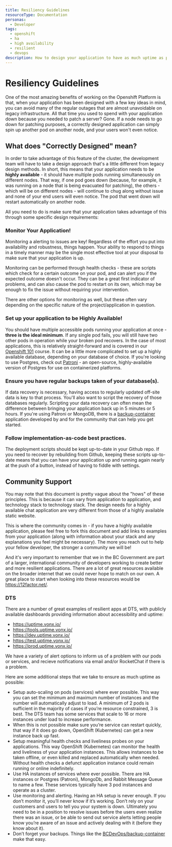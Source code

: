 ```yaml
---
title: Resiliency Guidelines
resourceType: Documentation
personas: 
  - Developer
tags:
  - openshift
  - ha
  - high availability
  - resilient
  - devops
description: How to design your application to have as much uptime as possible.
---
```


# Resiliency Guidelines

One of the most amazing benefits of working on the Openshift Platform is that, when your application has been designed with a few key ideas in mind, you can avoid many of the regular outages that are almost unavoidable on legacy infrastructure.
All that time you used to spend with your application down because you needed to patch a server? Gone.
If a node needs to go down for patching purposes, a correctly designed application can simply spin up another pod on another node, and your users won't even notice.

## What does "Correctly Designed" mean?

In order to take advantage of this feature of the cluster, the development team will have to take a design approach that's a little different from legacy design methods.
In short, this means that your application needs to be **highly available** - it should have multiple pods running simultaneously on different nodes. That way, if one pod goes down (because, for example, it was running on a node that is being evacuated for patching), the others - which will be on different nodes - will continue to chug along without issue and none of your end users will even notice.
The pod that went down will restart automatically on another node.

All you need to do is make sure that your application takes advantage of this through some specific design requirements:

### Monitor Your Application!

Monitoring a alerting to issues are key! Regardless of the effort you put into availability and robustness, things happen.
Your ability to respond to things in a timely manner may be the single most effective tool at your disposal to make sure that your application is up.

Monitoring can be performed through health checks - these are scripts which check for a certain outcome on your pod, and can alert you if the expected outcome doesn't occur.
They can be a great first indicator of problems, and can also cause the pod to restart on its own, which may be enough to fix the issue without requiring your intervention.

There are other options for monitoring as well, but these often vary depending on the specific nature of the project/application in question.

### Set up your application to be Highly Available!

You should have multiple accessible pods running your application at once - **three is the ideal minimum**.
If any single pod fails, you will still have two other pods in operation while your broken pod recovers.
In the case of most applications, this is relatively straight-forward and is covered in our [Openshift 101](https://developer.gov.bc.ca/ExchangeLab-Course:-Openshift-101) course.
It can be a little more complicated to set up a highly available database, depending on your database of choice.
If you're looking to use Postgres, check out [Patroni](https://github.com/BCDevOps/platform-services/tree/master/apps/pgsql/patroni) - an open-source, highly-available version of Postgres for use on containerized platforms.

### Ensure you have regular backups taken of your database(s). 

If data recovery is necessary, having access to regularly updated off-site data is key to that process.
You'll also want to script the recovery of those databases regularly. 
Scripting your data recovery can often mean the difference between bringing your application back up in 5 minutes or 5 hours.
If you're using Patroni or MongoDB, there is a [backup-container](https://github.com/BCDevOps/backup-container) application developed by and for the community that can help you get started.

### Follow implementation-as-code best practices. 

The deployment scripts should be kept up-to-date in your Github repo. 
If you need to recover by rebuilding from Github, keeping these scripts up-to-date means that you can have your application up and running again nearly at the push of a button, instead of having to fiddle with settings.

## Community Support

You may note that this document is pretty vague about the "hows" of these principles. This is because it can vary from application to application, and technology stack to technology stack.
The design needs for a highly available chat application are very different from those of a highly available static website. 

This is where the community comes in - if you have a highly available application, please feel free to fork this document and add links to examples from your application (along with information about your stack and any explanations you feel might be necessary).
The more you reach out to help your fellow developer, the stronger a community we will be!

And it's very important to remember that we in the BC Government are part of a larger, international community of developers working to create better and more resilient applications.
There are a lot of great resources available on the broader internet that we could never hope to match on our own. A great place to start when looking into these resources would be https://12factor.net/.

### DTS

There are a number of great examples of resilient apps at DTS, with publicly available dashboards providing information about accessibility and uptime:
- https://uptime.vonx.io/
- https://tools.uptime.vonx.io/
- https://dev.uptime.vonx.io/
- https://test.uptime.vonx.io/
- https://prod.uptime.vonx.io/

We have a variety of alert options to inform us of a problem with our pods or services, and recieve notifications via email and/or RocketChat if there is a problem.

Here are some additional steps that we take to ensure as much uptime as possible:
- Setup auto-scaling on pods (services) where ever possible. This way you can set the minimum and maximum number of instances and the number will automatically adjust to load. A minimum of 2 pods is sufficient in the majority of cases if you’re resource constrained, 3 is best. The DTS team has some services that scale to 16 or more instances under load to increase performance.
- When this is not possible make sure you’re service can restart quickly, that way if it does go down, OpenShift (Kubernetes) can get a new instance back up fast.
- Setup meaningful health checks and liveliness probes on your applications. This way OpenShift (Kubernetes) can monitor the health and liveliness of your application instances. This allows instances to be taken offline, or even killed and replaced automatically when needed. Without health checks a defunct application instance could remain running or online indefinitely.
- Use HA instances of services where ever possible. There are HA instances or Postgres (Patroni), MongoDb, and Rabbit Message Queue to name a few. These services typically have 3 pod instances and operate as a cluster.
- Use monitoring and alerting. Having an HA setup is never enough. If you don’t monitor it, you’ll never know if it’s working. Don’t rely on your customers and users to tell you your system is down. Ultimately you need to be in a position to resolve issues before the users even realize there was an issue, or be able to send out service alerts letting people know you’re aware of an issue and actively dealing with it (before they know about it).
- Don’t forget your backups. Things like the [BCDevOps/backup-container](https://github.com/BCDevOps/backup-container) make that easy.
